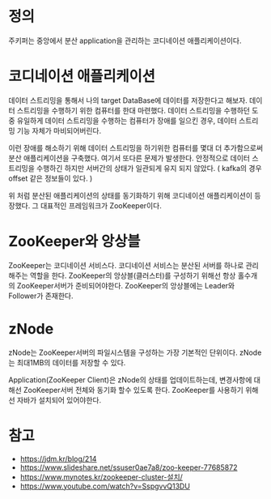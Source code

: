 
# 정의
주키퍼는 중앙에서 분산 application을 관리하는 코디네이션 애플리케이션이다. 

# 코디네이션 애플리케이션

데이터 스트리밍을 통해서 나의 target DataBase에 데이터를 저장한다고 해보자. 데이터 스트리밍을 수행하기 위한 컴퓨터를 한대 마련했다. 데이터 스트리밍을 수행하던 도중 유일하게 데이터 스트리밍을 수행하는 컴퓨터가 장애를 일으킨 경우, 데이터 스트리밍 기능 자체가 마비되어버린다. 


이런 장애를 해소하기 위해 데이터 스트리밍을 하기위한 컴퓨터를 몇대 더 추가함으로써 분산 애플리케이션을 구축했다. 여기서 또다른 문제가 발생한다. 안정적으로 데이터 스트리밍을 수행하긴 하지만 서버간의 상태가 일관되게 유지 되지 않았다. ( kafka의 경우 offset 같은 정보들이 있다. )


위 처럼 분산된 애플리케이션의 상태를 동기화하기 위해 코디네이션 애플리케이션이 등장했다. 그 대표적인 프레임워크가 ZooKeeper이다.

# ZooKeeper와 앙상블

ZooKeeper는 코디네이션 서비스다. 코디네이션 서비스는 분산된 서버를 하나로 관리해주는 역할을 한다. ZooKeeper의 앙상블(클러스터)를 구성하기 위해선 항상 홀수개의 ZooKeeper서버가 준비되어야한다.  ZooKeeper의 앙상블에는 Leader와 Follower가 존재한다. 

# zNode

zNode는 ZooKeeper서버의 파일시스템을 구성하는 가장 기본적인 단위이다. zNode는 최대1MB의 데이터를 저장할 수 있다. 

Application(ZooKeeper Client)은 zNode의 상태를 업데이트하는데, 변경사항에 대해선 ZooKeeper서버 전체와 동기화 할수 있도록 한다. ZooKeeper를 사용하기 위해선 자바가 설치되어 있어야한다. 

### 

# 참고

- https://jdm.kr/blog/214
- https://www.slideshare.net/ssuser0ae7a8/zoo-keeper-77685872
- https://www.mynotes.kr/zookeeper-cluster-설치/
- https://www.youtube.com/watch?v=SspgvvQ13DU
